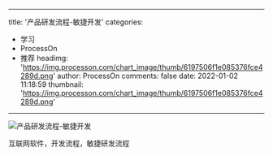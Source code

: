 
---
title: '产品研发流程-敏捷开发'
categories: 
 - 学习
 - ProcessOn
 - 推荐
headimg: 'https://img.processon.com/chart_image/thumb/6197506f1e085376fce4289d.png'
author: ProcessOn
comments: false
date: 2022-01-02 11:18:59
thumbnail: 'https://img.processon.com/chart_image/thumb/6197506f1e085376fce4289d.png'
---

<div>   
<img class="thumb" alt="产品研发流程-敏捷开发" src="https://img.processon.com/chart_image/thumb/6197506f1e085376fce4289d.png" referrerpolicy="no-referrer">
<p>互联网软件，开发流程，敏捷研发流程</p>  
</div>
            